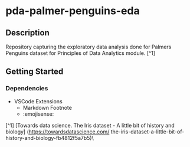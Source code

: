 # pda-palmer-penguins-eda


## Description
Repository capturing the exploratory data analysis done for Palmers Penguins dataset for Principles of Data Analytics module. [^1]

## Getting Started

### Dependencies
* VSCode Extensions
    * Markdown Footnote  
    * :emojisense: 




[^1] [Towards data science. The Iris dataset - A little bit of history and biology]
(https://towardsdatascience.com/
the-iris-dataset-a-little-bit-of-history-and-biology-fb4812f5a7b5)\